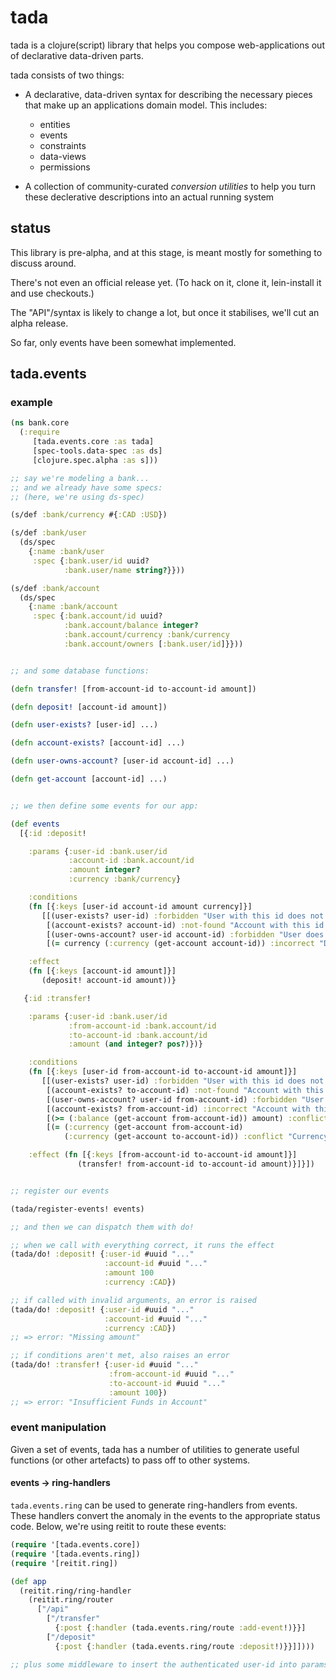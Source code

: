 # tada

tada is a clojure(script) library that helps you compose web-applications out of declarative data-driven parts.

tada consists of two things:

  - A declarative, data-driven syntax for describing the necessary pieces that make up an applications domain model.
    This includes:
      - entities
      - events
      - constraints
      - data-views
      - permissions

  - A collection of community-curated *conversion utilities* to help you turn these declerative descriptions into an actual running system

## status

This library is pre-alpha, and at this stage, is meant mostly for something to discuss around.

There's not even an official release yet. (To hack on it, clone it, lein-install it and use checkouts.)

The "API"/syntax is likely to change a lot, but once it stabilises, we'll cut an alpha release.

So far, only events have been somewhat implemented.


## tada.events

### example

```clojure
(ns bank.core
  (:require
     [tada.events.core :as tada]
     [spec-tools.data-spec :as ds]
     [clojure.spec.alpha :as s]))

;; say we're modeling a bank...
;; and we already have some specs:
;; (here, we're using ds-spec)

(s/def :bank/currency #{:CAD :USD})

(s/def :bank/user
  (ds/spec
    {:name :bank/user
     :spec {:bank.user/id uuid?
            :bank.user/name string?}}))

(s/def :bank/account
  (ds/spec
    {:name :bank/account
     :spec {:bank.account/id uuid?
            :bank.account/balance integer?
            :bank.account/currency :bank/currency
            :bank.account/owners [:bank.user/id]}}))


;; and some database functions:

(defn transfer! [from-account-id to-account-id amount])

(defn deposit! [account-id amount])

(defn user-exists? [user-id] ...)

(defn account-exists? [account-id] ...)

(defn user-owns-account? [user-id account-id] ...)

(defn get-account [account-id] ...)


;; we then define some events for our app:

(def events
  [{:id :deposit!

    :params {:user-id :bank.user/id
             :account-id :bank.account/id
             :amount integer?
             :currency :bank/currency}

    :conditions
    (fn [{:keys [user-id account-id amount currency]}]
       [[(user-exists? user-id) :forbidden "User with this id does not exist"]
        [(account-exists? account-id) :not-found "Account with this id does not exist"]
        [(user-owns-account? user-id account-id) :forbidden "User does not own this account"]
        [(= currency (:currency (get-account account-id)) :incorrect "Deposit currency must match account"]])

    :effect
    (fn [{:keys [account-id amount]}]
       (deposit! account-id amount))}

   {:id :transfer!

    :params {:user-id :bank.user/id
             :from-account-id :bank.account/id
             :to-account-id :bank.account/id
             :amount (and integer? pos?)})}

    :conditions
    (fn [{:keys [user-id from-account-id to-account-id amount]}]
       [[(user-exists? user-id) :forbidden "User with this id does not exist"]
        [(account-exists? to-account-id) :not-found "Account with this id does not exist"]
        [(user-owns-account? user-id from-account-id) :forbidden "User does not own this account"]
        [(account-exists? from-account-id) :incorrect "Account with this id does not exist"]
        [(>= (:balance (get-account from-account-id)) amount) :conflict "Insufficient funds in account"]
        [(= (:currency (get-account from-account-id)
            (:currency (get-account to-account-id)) :conflict "Currency of accounts must match"]])

    :effect (fn [{:keys [from-account-id to-account-id amount]}]
               (transfer! from-account-id to-account-id amount)}]}])


;; register our events

(tada/register-events! events)

;; and then we can dispatch them with do!

;; when we call with everything correct, it runs the effect
(tada/do! :deposit! {:user-id #uuid "..."
                     :account-id #uuid "..."
                     :amount 100
                     :currency :CAD})

;; if called with invalid arguments, an error is raised
(tada/do! :deposit! {:user-id #uuid "..."
                     :account-id #uuid "..."
                     :currency :CAD})
;; => error: "Missing amount"

;; if conditions aren't met, also raises an error
(tada/do! :transfer! {:user-id #uuid "..."
                      :from-account-id #uuid "..."
                      :to-account-id #uuid "..."
                      :amount 100})
;; => error: "Insufficient Funds in Account"

```

### event manipulation

Given a set of events, tada has a number of utilities to generate useful functions (or other artefacts)
to pass off to other systems.

#### events -> ring-handlers

`tada.events.ring` can be used to generate ring-handlers from events.
These handlers convert the anomaly in the events to the appropriate status code.
Below, we're using reitit to route these events:

```clojure
(require '[tada.events.core])
(require '[tada.events.ring])
(require '[reitit.ring])

(def app
  (reitit.ring/ring-handler
    (reitit.ring/router
      ["/api"
        ["/transfer"
          {:post {:handler (tada.events.ring/route :add-event!)}}]
        ["/deposit"
          {:post {:handler (tada.events.ring/route :deposit!)}}]])))

;; plus some middleware to insert the authenticated user-id into params
```
